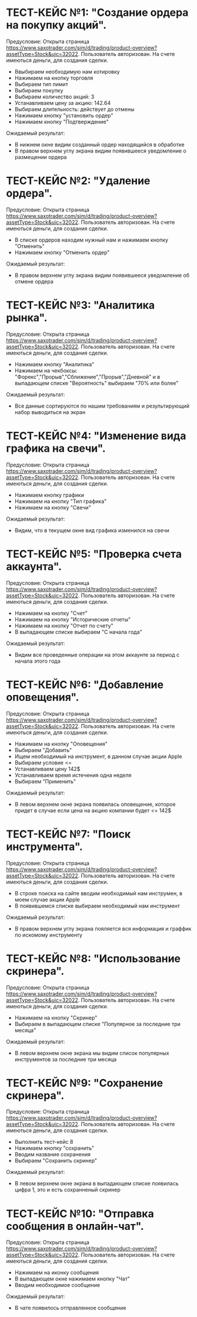 # ТЕСТ-КЕЙС №1: "Создание ордера на покупку акций".
Предусловие: Открыта страница <https://www.saxotrader.com/sim/d/trading/product-overview?assetType=Stock&uic=32022>. Пользователь авторизован. На счете имеються деньги, для создания сделки.
- Ввыбираем необходимую нам котировку
- Нажимаем на кнопку торговля
- Выбираем тип лимит
- Выбираем покупку
- Выбираем количество акций: 3
- Устанавливаем цену за акцию: 142.64
- Выбираем длительность: действует до отмены
- Нажимаем кнопку "установить ордер"
- Нажимаем кнопку "Подтверждение"

 Ожидаемый результат:
- В нижнем окне видим созданный ордер находящийся в обработке
- В правом верхнем углу экрана видим появившееся уведомление о размещении ордера

# ТЕСТ-КЕЙС №2: "Удаление ордера".
Предусловие: Открыта страница <https://www.saxotrader.com/sim/d/trading/product-overview?assetType=Stock&uic=32022>. Пользователь авторизован. На счете имеються деньги, для создания сделки.
- В списке ордеров находим нужный нам и нажимаем кнопку "Отменить"
- Нажимаем кнопку "Отменить ордер"

 Ожидаемый результат:
- В правом верхнем углу экрана видим появившееся уведомление об отмене ордера

# ТЕСТ-КЕЙС №3: "Аналитика рынка".
Предусловие: Открыта страница <https://www.saxotrader.com/sim/d/trading/product-overview?assetType=Stock&uic=32022>. Пользователь авторизован. На счете имеються деньги, для создания сделки.
- Нажимаем кнопку "Аналитика"
- Нажимаем на чекбоксы: "Форекс","Прорыв","Сближение","Прорыв","Дневной" и в выпадающем списке "Вероятность" выбираем "70% или более"

 Ожидаемый результат:
- Все данные сортируются по нашим требованиям и результирующий набор выводиться на экран

# ТЕСТ-КЕЙС №4: "Изменение вида графика на свечи".
Предусловие: Открыта страница <https://www.saxotrader.com/sim/d/trading/product-overview?assetType=Stock&uic=32022>. Пользователь авторизован. На счете имеються деньги, для создания сделки.
- Нажимаем кнопку графики
- Нажимаем на кнопку "Тип графика"
- Нажимаем на кнопку "Свечи"

 Ожидаемый результат:
- Видим, что в текущем окне вид графика изменился на свечи

# ТЕСТ-КЕЙС №5: "Проверка счета аккаунта".
Предусловие: Открыта страница <https://www.saxotrader.com/sim/d/trading/product-overview?assetType=Stock&uic=32022>. Пользователь авторизован. На счете имеються деньги, для создания сделки.
- Нажимаем на кнопку "Счет"
- Нажимаем на кнопку "Исторические отчеты"
- Нажимаем на кнопку "Отчет по счету"
- В выпадающем списке выбираем "С начала года"

 Ожидаемый результат:
- Видим все проведенные операции на этом аккаунте за период с начала этого года

# ТЕСТ-КЕЙС №6: "Добавление оповещения".
Предусловие: Открыта страница <https://www.saxotrader.com/sim/d/trading/product-overview?assetType=Stock&uic=32022>. Пользователь авторизован. На счете имеються деньги, для создания сделки.
- Нажимаем на кнопку "Оповещения"
- Выбираем "Добавить"
- Ищем необходимый на инструмент, в данном случае акции Apple
- Выбираем условие <=
- Устанавливаем цену 142$
- Устанавливаем время истечения одна неделя
- Выбираем "Применить"

 Ожидаемый результат:
- В левом верхнем окне экрана появилась оповещение, которое придет в случае если цена на акцию компании будет <= 142$

# ТЕСТ-КЕЙС №7: "Поиск инструмента".
Предусловие: Открыта страница <https://www.saxotrader.com/sim/d/trading/product-overview?assetType=Stock&uic=32022>. Пользователь авторизован. На счете имеються деньги, для создания сделки.
- В строке поиска на сайте вводим необходимый нам инструмен, в моем случае акции Apple
- В появившемся списке выбираем необходимый нам инструмент

 Ожидаемый результат:
- В правом верхнем углу экрана пояляется вся информация и граффик по искомому инструменту

# ТЕСТ-КЕЙС №8: "Использование скринера".
Предусловие: Открыта страница <https://www.saxotrader.com/sim/d/trading/product-overview?assetType=Stock&uic=32022>. Пользователь авторизован. На счете имеються деньги, для создания сделки.
- Нажимаем на кнопку "Скринер"
- Выбираем в выпадающем списке "Популярное за последние три месяца"

 Ожидаемый результат:
- В левом верхнем окне экрана мы видим список популярных инструментов за последние три месяца

# ТЕСТ-КЕЙС №9: "Сохранение скринера".
Предусловие: Открыта страница <https://www.saxotrader.com/sim/d/trading/product-overview?assetType=Stock&uic=32022>. Пользователь авторизован. На счете имеються деньги, для создания сделки.
- Выполнить тест-кейс 8
- Нажимаем кнопку "сохранить"
- Вводим название сохранения
- Выбираем "Сохранить скринер"

 Ожидаемый результат:
- В левом верхнем окне экрана в выпадающем списке появилась цифра 1, это и есть сохранненый скринер

# ТЕСТ-КЕЙС №10: "Отправка сообщения в онлайн-чат".
Предусловие: Открыта страница <https://www.saxotrader.com/sim/d/trading/product-overview?assetType=Stock&uic=32022>. Пользователь авторизован. На счете имеються деньги, для создания сделки.
- Нажимаем на иконку сообщения
- В выпадающем окне нажимаем кнопку "Чат" 
- Вводим необходимое сообщение 

 Ожидаемый результат:
- В чате появилось отправленное сообщение
 
